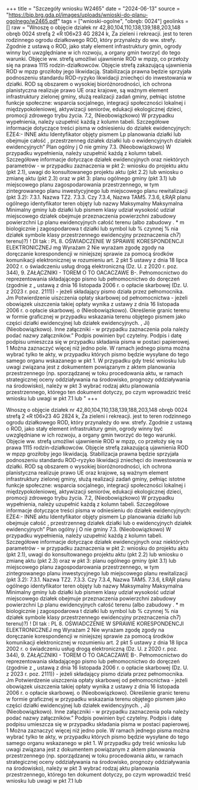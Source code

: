 +++
title = "Szczegóły wniosku W2465"
date = "2024-06-13"
source = "https://bip.brg.gda.pl/images/uploads/wnioski-do-planu-ogolnego/w2465.pdf"
tags = ["wnioski-ogolne", "obręb: 0024"]
geolinks = []
raw = "Wnoszę o objęcie działek nr 42,80,104,110,138,139,188,203,148 obręb 0024 strefą 2 «R t06»23 4G 2824 k, Za zieleni i rekreacji. jest to teren rodzinnego ogrodu działkowego ROD, który przynależy do ww. strefy. Zgodnie z ustawą o ROD, jako stały element infrastruktury gmin, ogrody winny być uwzględniane w ich rozwoju, a organy gmin tworzyć do tego warunki. Objęcie ww. strefą umożliwi ujawnienie ROD w mpzp, co przełoży się na prawa 1115 rodzin-działkowców. Objęcie strefą zakazującą ujawnienia ROD w mpzp groziłoby jego likwidacją. Stabilizacja prawna będzie sprzyjała podnoszeniu standardu ROD-ryzyko likwidacji zniechęci do inwestowania w działki. ROD są obszarem o wysokiej bioróżnorodności, ich ochrona planistyczna realizuje prawo UE oraz krajowe, są ważnym element infrastruktury zielonej gminy, służą realizacji zadań gminy, pełniąc istotne funkcje społeczne: wsparcia socjalnego, integracji społeczności lokalnej i międzypokoleniowej, aktywizacji seniorów, edukacji ekologicznej dzieci, promocji zdrowego trybu życia. 7.2, (Nieobowiązkowo) W przypadku wypełnienia, należy uzupełnić każdą z kolumn tabeli. Szczegółowe informacje dotyczące treści pisma w odniesieniu do działek ewidencyjnych: EŻE4:- INNE aktu Identyfikator objęty pismem Lp planowania działki lub obejmuje całość , przestrzenneg działek działki lub o ewidencyjnych działek ewidencyjnych” Plan ogólny j O nie gminy 7.3. (Nieobowiązkowo) W przypadku wypełnienia, należy uzupełnić każdą z kolumn tabeli. Szczegółowe informacje dotyczące działek ewidencyjnych oraz niektórych parametrów - w przypadku zaznaczenia w pkt 2: wniosku do projektu aktu (pkt 2.1), uwagi do konsultowanego projektu aktu (pkt 2.2) lub wniosku o zmianę aktu (pkt 2.3) oraz w pkt 3: planu ogólnego gminy (pkt 3.1) lub miejscowego planu zagospodarowania przestrzennego, w tym zintegrowanego planu inwestycyjnego lub miejscowego planu rewitalizacji (pkt 3.2): 7.3.1. Nazwa TZ2. 7.3.3. Czy 7.3.4, Nazwa TAM5. 7.3.6, ŁRĄR  planu ogólnego  identyfikator  teren objęty lub nazwy Maksymalny  Maksymalna  Minimalny gminy lub działki lub pismem klasy udział wysokość udział miejscowego działek obejmuje przeznaczenia  powierzchni  zabudowy powierzchni Lp planu ewidencyjnych całość terenu (albo zabudowy . * m biologicznie j zagospodarowa t działki lub symbol lub % czynnej % nia działek symbole klasy przestrzennego ewidencyjny  przeznaczenia ch7) terenu)?) ! DI tak :  PL 8. OŚWIADCZENIE W SPRAWIE KORESPONDENCJI ELEKTRONICZNEJ  mg  Wyrażam 2 Nie wyrażam zgodę zgody  na doręczanie korespondencji w niniejszej sprawie za pomocą środków komunikacji elektronicznej w rozumieniu art. 2 pkt 5 ustawy z dnia 18 lipca 2002 r. o świadczeniu usług drogą elektroniczną (Dz. U. z 2020 r. poz. 344), 9. ZAŁĄCZNIKI - TOREM O TO OACACZAWE B-. Pełnomocnictwo do reprezentowania składającego pismo lub pełnomocnictwo do doręczeń (zgodnie z „ ustawą z dnia 16 listopada 2006 r. o opłacie skarbowej (Dz. U. z 2023 r. poz. 2111)) - jeżeli składający pismo działa przez pełnomocnika. Jm  Potwierdzenie uiszczenia opłaty skarbowej od pełnomocnictwa - jeżeli obowiązek uiszczenia takiej opłaty wynika z ustawy z dnia 16 listopada 2006 r. o opłacie skarbowej. o (Nieobowiązkowo). Określenie granic terenu w formie graficznej w przypadku wskazania terenu objętego pismem jako części działki ewidencyjnej lub działek ewidencyjnych. , Ji) (Nieobowiązkowo). Inne załączniki - w przypadku zaznaczenia pola należy podać nazwy załączników.” Podpis powinien być czytelny. Podpis i datę podpisu umieszcza się w przypadku składania pisma w postaci papierowej. 1 Można zaznaczyć więcej niż jedno pole. W ramach jednego pisma można wybrać tylko te akty, w przypadku których pismo będzie wysyłane do tego samego organu wskazanego w pkt 1. W przypadku gdy treść wniosku lub uwagi związana jest z dokumentem powiązanym z aktem planowania przestrzennego (np. sporządzanej w toku procedowania aktu, w ramach strategicznej oceny oddziaływania na środowisko, prognozy oddziaływania na środowisko), należy w pkt 3 wybrać rodzaj aktu planowania przestrzennego, którego ten dokument dotyczy, po czym wprowadzić treść wniosku lub uwagi w pkt 7.1 lub "
+++

Wnoszę o objęcie działek nr 42,80,104,110,138,139,188,203,148 obręb 0024 strefą
2 «R t06»23 4G 2824 k, Za
zieleni i rekreacji. jest to teren rodzinnego ogrodu działkowego ROD, który przynależy do ww.
strefy. Zgodnie z ustawą o ROD, jako stały element infrastruktury gmin, ogrody winny być
uwzględniane w ich rozwoju, a organy gmin tworzyć do tego warunki. Objęcie ww. strefą
umożliwi ujawnienie ROD w mpzp, co przełoży się na prawa 1115 rodzin-działkowców. Objęcie
strefą zakazującą ujawnienia ROD w mpzp groziłoby jego likwidacją. Stabilizacja prawna będzie
sprzyjała podnoszeniu standardu ROD-ryzyko likwidacji zniechęci do inwestowania w działki.
ROD są obszarem o wysokiej bioróżnorodności, ich ochrona planistyczna realizuje prawo UE oraz
krajowe, są ważnym element infrastruktury zielonej gminy, służą realizacji zadań gminy, pełniąc
istotne funkcje społeczne: wsparcia socjalnego, integracji społeczności lokalnej i
międzypokoleniowej, aktywizacji seniorów, edukacji ekologicznej dzieci, promocji zdrowego
trybu życia.
7.2, (Nieobowiązkowo) W przypadku wypełnienia, należy uzupełnić każdą z kolumn tabeli.
Szczegółowe informacje dotyczące treści pisma w odniesieniu do działek ewidencyjnych:
EŻE4:- INNE
aktu Identyfikator objęty pismem
Lp planowania działki lub obejmuje całość
, przestrzenneg działek działki lub
o ewidencyjnych działek
ewidencyjnych”
Plan ogólny j O nie
gminy
7.3. (Nieobowiązkowo) W przypadku wypełnienia, należy uzupełnić każdą z kolumn tabeli.
Szczegółowe informacje dotyczące działek ewidencyjnych oraz niektórych parametrów - w
przypadku zaznaczenia w pkt 2: wniosku do projektu aktu (pkt 2.1), uwagi do konsultowanego
projektu aktu (pkt 2.2) lub wniosku o zmianę aktu (pkt 2.3) oraz w pkt 3: planu ogólnego gminy
(pkt 3.1) lub miejscowego planu zagospodarowania przestrzennego, w tym zintegrowanego
planu inwestycyjnego lub miejscowego planu rewitalizacji (pkt 3.2):
7.3.1. Nazwa TZ2. 7.3.3. Czy 7.3.4, Nazwa TAM5. 7.3.6, ŁRĄR
 planu ogólnego  identyfikator  teren objęty lub nazwy Maksymalny  Maksymalna  Minimalny
gminy lub działki lub pismem klasy udział wysokość udział
miejscowego działek obejmuje przeznaczenia  powierzchni  zabudowy powierzchni
Lp planu ewidencyjnych całość terenu (albo zabudowy . * m biologicznie
j zagospodarowa t działki lub symbol lub % czynnej %
nia działek symbole klasy
przestrzennego ewidencyjny  przeznaczenia
ch7) terenu)?) !
DI tak
:  PL
8. OŚWIADCZENIE W SPRAWIE KORESPONDENCJI ELEKTRONICZNEJ 
mg  Wyrażam 2 Nie wyrażam
zgodę zgody 
na doręczanie korespondencji w niniejszej sprawie za pomocą środków komunikacji elektronicznej
w rozumieniu art. 2 pkt 5 ustawy z dnia 18 lipca 2002 r. o świadczeniu usług drogą elektroniczną
(Dz. U. z 2020 r. poz. 344),
9. ZAŁĄCZNIKI - TOREM O TO OACACZAWE
B-. Pełnomocnictwo do reprezentowania składającego pismo lub pełnomocnictwo do doręczeń (zgodnie z
„ ustawą z dnia 16 listopada 2006 r. o opłacie skarbowej (Dz. U. z 2023 r. poz. 2111)) - jeżeli składający
pismo działa przez pełnomocnika.
Jm  Potwierdzenie uiszczenia opłaty skarbowej od pełnomocnictwa - jeżeli obowiązek uiszczenia takiej opłaty
wynika z ustawy z dnia 16 listopada 2006 r. o opłacie skarbowej.
o (Nieobowiązkowo). Określenie granic terenu w formie graficznej w przypadku wskazania terenu objętego
pismem jako części działki ewidencyjnej lub działek ewidencyjnych. ,
Ji) (Nieobowiązkowo). Inne załączniki - w przypadku zaznaczenia pola należy podać nazwy załączników.”
Podpis powinien być czytelny. Podpis i datę podpisu umieszcza się w przypadku składania pisma w postaci papierowej.
1 Można zaznaczyć więcej niż jedno pole. W ramach jednego pisma można wybrać tylko te akty, w przypadku których
pismo będzie wysyłane do tego samego organu wskazanego w pkt 1. W przypadku gdy treść wniosku lub uwagi związana
jest z dokumentem powiązanym z aktem planowania przestrzennego (np. sporządzanej w toku procedowania aktu, w
ramach strategicznej oceny oddziaływania na środowisko, prognozy oddziaływania na środowisko), należy w pkt 3 wybrać
rodzaj aktu planowania przestrzennego, którego ten dokument dotyczy, po czym wprowadzić treść wniosku lub uwagi w
pkt 7.1 lub 


